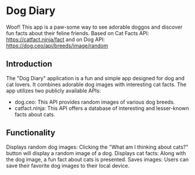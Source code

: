 # Dog Diary
Woof! This app is a paw-some way to see adorable doggos and discover fun facts about their feline friends.
Based on Cat Facts API: https://catfact.ninja/fact and on Dog API: https://dog.ceo/api/breeds/image/random

## Introduction
The "Dog Diary" application is a fun and simple app designed for dog and cat lovers. It combines adorable dog images with interesting cat facts. The app utilizes two publicly available APIs:

- dog.ceo: This API provides random images of various dog breeds.
- catfact.ninja: This API offers a database of interesting and lesser-known facts about cats.

## Functionality
Displays random dog images: Clicking the "What am I thinking about cats?" button will display a random image of a dog.
Displays cat facts: Along with the dog image, a fun fact about cats is presented.
Saves images: Users can save their favorite dog images to their local device.
